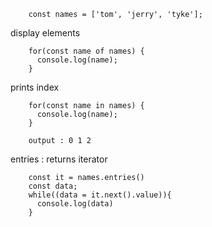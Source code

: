 
        const names = ['tom', 'jerry', 'tyke'];

display elements

        for(const name of names) {
          console.log(name);
        }
        
        
prints index    

        for(const name in names) {
          console.log(name);
        }

        output : 0 1 2

entries : returns iterator

        const it = names.entries()
        const data;
        while((data = it.next().value)){
          console.log(data)
        }
